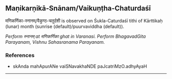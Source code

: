 ## Maṇikarṇikā-Snānam/Vaikuṇṭha-Chaturdaśī
मणिकर्णिका-स्नानम्/वैकुण्ठ-चतुर्दशी is observed on Śukla-Caturdaśī tithi of Kārttikaḥ (lunar) month (sunrise (default)/puurvaviddha (default)).

_Perform स्नानम् at मणिकर्णिका ghat in Varanasi. Perform BhagavadGita Parayanam, Vishnu Sahasranama Parayanam._
### References
* skAnda mahApurANe vaiSNavakhaNDE paJcatriMzO.adhyAyaH


---

